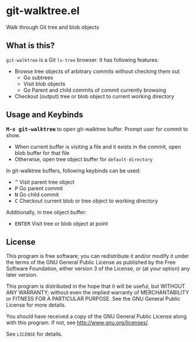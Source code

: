 git-walktree.el
===============

Walk through Git tree and blob objects


What is this?
-------------

`git-walktree` is a Git `ls-tree` browser.
It has following features:

- Browse tree objects of arbitrary commits without checking them out
  - Go subtrees
  - Visit blob objects
  - Go Parent and child commits of commit currently browsing
- Checkout (output) tree or blob object to current working directory

Usage and Keybinds
------------------

**<kbd>M-x git-walktree</kbd>** to open git-walktree buffer.
Prompt user for commit to show.

- When current buffer is visiting a file and it exists in the commit,
  open blob buffer for that file
- Otherwise, open tree object buffer for `default-directory`


In git-walktree buffers, following keybinds can be used:

- <kbd>^</kbd> Visit parent tree object
- <kbd>P</kbd> Go parent commit
- <kbd>N</kbd> Go child commit
- <kbd>C</kbd> Checkout current blob or tree object to working directory

Additionally, in tree object buffer:

- <kbd>ENTER</kbd> Visit tree or blob object at point


License
-------


This program is free software; you can redistribute it and/or modify
it under the terms of the GNU General Public License as published by
the Free Software Foundation, either version 3 of the License, or
(at your option) any later version.

This program is distributed in the hope that it will be useful,
but WITHOUT ANY WARRANTY; without even the implied warranty of
MERCHANTABILITY or FITNESS FOR A PARTICULAR PURPOSE.  See the
GNU General Public License for more details.

You should have received a copy of the GNU General Public License
along with this program.  If not, see <http://www.gnu.org/licenses/>.

See `LICENSE` for details.
